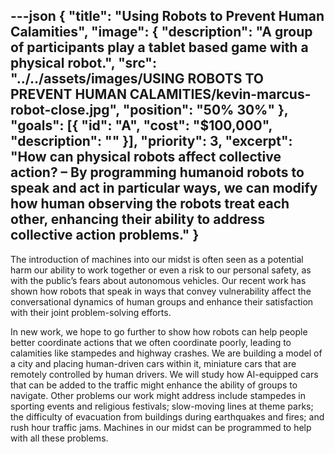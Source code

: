 ---json
{
  "title": "Using Robots to Prevent Human Calamities",
  "image": {
    "description": "A group of participants play a tablet based game with a physical robot.",
    "src": "../../assets/images/USING ROBOTS TO PREVENT HUMAN CALAMITIES/kevin-marcus-robot-close.jpg",
    "position": "50% 30%"
  },
  "goals": [{
    "id": "A",
    "cost": "$100,000",
    "description": ""
  }],
  "priority": 3,
  "excerpt": "How can physical robots affect collective action? – By programming humanoid robots to speak and act in particular ways, we can modify how human observing the robots treat each other, enhancing their ability to address collective action problems."
}
---

The introduction of machines into our midst is often seen as a potential harm our ability to work together or even a risk to our personal safety, as with the public’s fears about autonomous vehicles.  Our recent work has shown how robots that speak in ways that convey vulnerability affect the conversational dynamics of human groups and enhance their satisfaction with their joint problem-solving efforts.

In new work, we hope to go further to show how robots can help people better coordinate actions that we often coordinate poorly, leading to calamities like stampedes and highway crashes. We are building a model of a city and placing human-driven cars within it, miniature cars that are remotely controlled by human drivers. We will study how AI-equipped cars that can be added to the traffic might enhance the ability of groups to navigate.  Other problems our work might address include stampedes in sporting events and religious festivals; slow-moving lines at theme parks; the difficulty of evacuation from buildings during earthquakes and fires; and rush hour traffic jams. Machines in our midst can be programmed to help with all these problems.